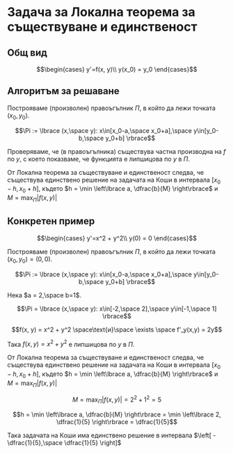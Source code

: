 # Задача за Локална теорема за  съществуване и единственост

## Общ вид

```math
\begin{cases}
y'=f(x, y)\\
y(x_0) = y_0
\end{cases}
```

## Алгоритъм за решаване

Построяваме (произволен) правоъгълник ${\Pi}$, в който да лежи точката $(x_0,y_0)$.

$$\Pi := \lbrace (x,\space y): x\in[x_0-a,\space x_0+a],\space y\in[y_0-b,\space y_0+b] \rbrace$$

Проверяваме, че (в правоъгълника) съществува частна производна на $f$ по $y$, с което показваме, че функцията е липшицова по $y$ в ${\Pi}$.

От Локална теорема за  съществуване и единственост следва, че съществува единствено решение на задачата на Коши в интервала $[x_0-h,x_0+h]$, където $h = \min \left\lbrace a, \dfrac{b}{M} \right\rbrace$ и $M = \displaystyle \max_{\Pi}|f(x, y)|$

## Конкретен пример

```math
\begin{cases}
y'=x^2 + y^2\\
y(0) = 0
\end{cases}
```

Построяваме (произволен) правоъгълник ${\Pi}$, в който да лежи точката $(x_0,y_0) = (0, 0)$.

$$\Pi := \lbrace (x,\space y): x\in[x_0-a,\space x_0+a],\space y\in[y_0-b,\space y_0+b] \rbrace$$

Нека $a = 2,\space b=1$.

$$\Pi = \lbrace (x,\space y): x\in[-2,\space 2],\space y\in[-1,\space 1] \rbrace$$

$$f(x, y) = x^2 + y^2 \space\text{и}\space \exists \space f'_y(x,y) = 2y$$

Така $f(x, y) = x^2 + y^2$ е липшицова по $y$ в ${\Pi}$.

От Локална теорема за  съществуване и единственост следва, че съществува единствено решение на задачата на Коши в интервала $[x_0-h,x_0+h]$, където $h = \min \left\lbrace a, \dfrac{b}{M} \right\rbrace$ и $M = \displaystyle \max_{\Pi}|f(x, y)|$

$$M = \displaystyle \max_{\Pi}|f(x, y)| = 2^2 + 1^2 = 5$$

$$h = \min \left\lbrace a, \dfrac{b}{M} \right\rbrace = \min \left\lbrace 2, \dfrac{1}{5} \right\rbrace = \dfrac{1}{5}$$

Така задачата на Коши има единствено решение в интервала $\left[ -\dfrac{1}{5},\space \dfrac{1}{5} \right]$
